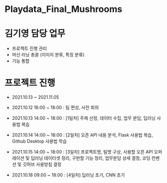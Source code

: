 # Playdata_Final_Mushrooms

# 김기영 담당 업무
- 프로젝트 진행 관리
- 머신 러닝 총괄 (이미지 분류, 특징 분류)
- 기능 통합

# 프로젝트 진행 
- 2021.10.13 ~ 2021.11.05

- 2021.10.12 16:00 ~ 18:00 : 팀 편성, 사전 회의 
- 2021.10.13 14:00 ~ 18:00 : [1일차] 주제 선정, 데이터 수집, 업무 분담, 딥러닝 사용법 복습
- 2021.10.14 14:00 ~ 18:00 : [2일차] 오픈 API 내용 분석, Flask 사용법 복습, Github Desktop 사용법 학습 
- 2021.10.15 14:00 ~ 18:00 : [3일차] 프로젝트명, 팀명 구상, 사용할 오픈 API 오퍼레이션 및 딥러닝 데이터셋 정리, 구현할 기능 정리, 업무분담 상세 결정, 코딩 컨벤션 및 깃허브 사용방침 결정 
- 2021.10.18 09:00 ~ 18:00 : [4일차] 딥러닝 초기, CNN 초기 



